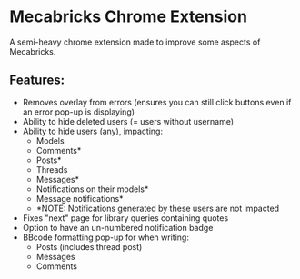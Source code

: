 # Mecabricks Chrome Extension

A semi-heavy chrome extension made to improve some aspects of Mecabricks.

## Features:

* Removes overlay from errors (ensures you can still click buttons even if an error pop-up is displaying)
* Ability to hide deleted users (= users without username)
* Ability to hide users (any), impacting:
  * Models
  * Comments*
  * Posts*
  * Threads
  * Messages*
  * Notifications on their models*
  * Message notifications*
  * *NOTE: Notifications generated by these users are not impacted
* Fixes "next" page for library queries containing quotes
* Option to have an un-numbered notification badge
* BBcode formatting pop-up for when writing:
  * Posts (includes thread post)
  * Messages
  * Comments
